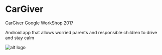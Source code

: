 # CarGiver
[CarGiver](http://cargiver-2017.appspot.com/) Google WorkShop 2017

Android app that allows worried parents and responsible children to drive and stay calm

![alt logo](http://cargiver-2017.appspot.com/images/logoAndBackgroundCarGiver.PNG)
